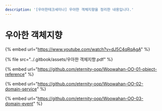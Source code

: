 ```yaml
---
description: '[우아한테크세미나] 우아한 객체지향을 정리한 내용입니다.'
---
```


# 우아한 객체지향

{% embed url="https://www.youtube.com/watch?v=dJ5C4qRqAgA" %}

{% file src="../.gitbook/assets/우아한 객체지향.pdf" %}

{% embed url="https://github.com/eternity-oop/Woowahan-OO-01-object-reference" %}

{% embed url="https://github.com/eternity-oop/Woowahan-OO-02-domain-service" %}

{% embed url="https://github.com/eternity-oop/Woowahan-OO-03-domain-event" %}

